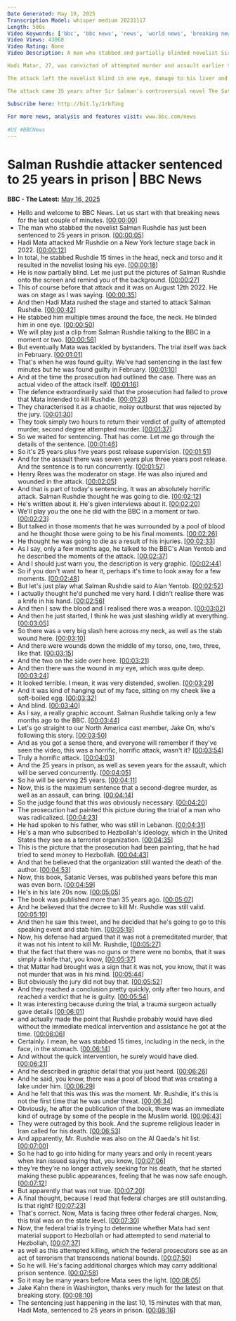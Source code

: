```yaml
---
Date Generated: May 19, 2025
Transcription Model: whisper medium 20231117
Length: 506s
Video Keywords: ['bbc', 'bbc news', 'news', 'world news', 'breaking news', 'us news', 'world', 'america', 'usa', 'usa news', 'india news', 'Salman Rushdie', 'Rushdie']
Video Views: 43068
Video Rating: None
Video Description: A man who stabbed and partially blinded novelist Sir Salman Rushdie on a New York lecture stage has been sentenced to 25 years in prison in the US.

Hadi Matar, 27, was convicted of attempted murder and assault earlier this year.

The attack left the novelist blind in one eye, damage to his liver and a paralysed hand caused by nerve damage to his arm.

The attack came 35 years after Sir Salman's controversial novel The Satanic Verses, which had long made him the target of death threats for its portrayal of the Prophet Muhammad.

Subscribe here: http://bit.ly/1rbfUog
 
For more news, analysis and features visit: www.bbc.com/news
 
#US #BBCNews
---
```


# Salman Rushdie attacker sentenced to 25 years in prison | BBC News
**BBC - The Latest:** [May 16, 2025](https://www.youtube.com/watch?v=x0A_UzvRjhk)
*  Hello and welcome to BBC News. Let us start with that breaking news for the last couple of minutes. [[00:00:00](https://www.youtube.com/watch?v=x0A_UzvRjhk&t=0.0s)]
*  The man who stabbed the novelist Salman Rushdie has just been sentenced to 25 years in prison. [[00:00:05](https://www.youtube.com/watch?v=x0A_UzvRjhk&t=5.0s)]
*  Hadi Mata attacked Mr Rushdie on a New York lecture stage back in 2022. [[00:00:12](https://www.youtube.com/watch?v=x0A_UzvRjhk&t=12.0s)]
*  In total, he stabbed Rushdie 15 times in the head, neck and torso and it resulted in the novelist losing his eye. [[00:00:18](https://www.youtube.com/watch?v=x0A_UzvRjhk&t=18.0s)]
*  He is now partially blind. Let me just put the pictures of Salman Rushdie onto the screen and remind you of the background. [[00:00:27](https://www.youtube.com/watch?v=x0A_UzvRjhk&t=27.0s)]
*  This of course before that attack and it was on August 12th 2022. He was on stage as I was saying. [[00:00:35](https://www.youtube.com/watch?v=x0A_UzvRjhk&t=35.0s)]
*  And then Hadi Mata rushed the stage and started to attack Salman Rushdie. [[00:00:42](https://www.youtube.com/watch?v=x0A_UzvRjhk&t=42.0s)]
*  He stabbed him multiple times around the face, the neck. He blinded him in one eye. [[00:00:50](https://www.youtube.com/watch?v=x0A_UzvRjhk&t=50.0s)]
*  We will play just a clip from Salman Rushdie talking to the BBC in a moment or two. [[00:00:56](https://www.youtube.com/watch?v=x0A_UzvRjhk&t=56.0s)]
*  But eventually Mata was tackled by bystanders. The trial itself was back in February. [[00:01:01](https://www.youtube.com/watch?v=x0A_UzvRjhk&t=61.0s)]
*  That's when he was found guilty. We've had sentencing in the last few minutes but he was found guilty in February. [[00:01:10](https://www.youtube.com/watch?v=x0A_UzvRjhk&t=70.0s)]
*  And at the time the prosecution had outlined the case. There was an actual video of the attack itself. [[00:01:16](https://www.youtube.com/watch?v=x0A_UzvRjhk&t=76.0s)]
*  The defence extraordinarily said that the prosecution had failed to prove that Mata intended to kill Rushdie. [[00:01:23](https://www.youtube.com/watch?v=x0A_UzvRjhk&t=83.0s)]
*  They characterised it as a chaotic, noisy outburst that was rejected by the jury. [[00:01:30](https://www.youtube.com/watch?v=x0A_UzvRjhk&t=90.0s)]
*  They took simply two hours to return their verdict of guilty of attempted murder, second degree attempted murder. [[00:01:37](https://www.youtube.com/watch?v=x0A_UzvRjhk&t=97.0s)]
*  So we waited for sentencing. That has come. Let me go through the details of the sentence. [[00:01:46](https://www.youtube.com/watch?v=x0A_UzvRjhk&t=106.0s)]
*  So it's 25 years plus five years post release supervision. [[00:01:51](https://www.youtube.com/watch?v=x0A_UzvRjhk&t=111.0s)]
*  And for the assault there was seven years plus three years post release. And the sentence is to run concurrently. [[00:01:57](https://www.youtube.com/watch?v=x0A_UzvRjhk&t=117.0s)]
*  Henry Rees was the moderator on stage. He was also injured and wounded in the attack. [[00:02:05](https://www.youtube.com/watch?v=x0A_UzvRjhk&t=125.0s)]
*  And that is part of today's sentencing. It was an absolutely horrific attack. Salman Rushdie thought he was going to die. [[00:02:12](https://www.youtube.com/watch?v=x0A_UzvRjhk&t=132.0s)]
*  He's written about it. He's given interviews about it. [[00:02:20](https://www.youtube.com/watch?v=x0A_UzvRjhk&t=140.0s)]
*  We'll play you the one he did with the BBC in a moment or two. [[00:02:23](https://www.youtube.com/watch?v=x0A_UzvRjhk&t=143.0s)]
*  But talked in those moments that he was surrounded by a pool of blood and he thought those were going to be his final moments. [[00:02:26](https://www.youtube.com/watch?v=x0A_UzvRjhk&t=146.0s)]
*  He thought he was going to die as a result of his injuries. [[00:02:33](https://www.youtube.com/watch?v=x0A_UzvRjhk&t=153.0s)]
*  As I say, only a few months ago, he talked to the BBC's Alan Yentob and he described the moments of the attack. [[00:02:37](https://www.youtube.com/watch?v=x0A_UzvRjhk&t=157.0s)]
*  And I should just warn you, the description is very graphic. [[00:02:44](https://www.youtube.com/watch?v=x0A_UzvRjhk&t=164.0s)]
*  So if you don't want to hear it, perhaps it's time to look away for a few moments. [[00:02:48](https://www.youtube.com/watch?v=x0A_UzvRjhk&t=168.0s)]
*  But let's just play what Salman Rushdie said to Alan Yentob. [[00:02:52](https://www.youtube.com/watch?v=x0A_UzvRjhk&t=172.0s)]
*  I actually thought he'd punched me very hard. I didn't realise there was a knife in his hand. [[00:02:56](https://www.youtube.com/watch?v=x0A_UzvRjhk&t=176.0s)]
*  And then I saw the blood and I realised there was a weapon. [[00:03:02](https://www.youtube.com/watch?v=x0A_UzvRjhk&t=182.0s)]
*  And then he just started, I think he was just slashing wildly at everything. [[00:03:05](https://www.youtube.com/watch?v=x0A_UzvRjhk&t=185.0s)]
*  So there was a very big slash here across my neck, as well as the stab wound here. [[00:03:10](https://www.youtube.com/watch?v=x0A_UzvRjhk&t=190.0s)]
*  And there were wounds down the middle of my torso, one, two, three, like that. [[00:03:15](https://www.youtube.com/watch?v=x0A_UzvRjhk&t=195.0s)]
*  And the two on the side over here. [[00:03:21](https://www.youtube.com/watch?v=x0A_UzvRjhk&t=201.0s)]
*  And then there was the wound in my eye, which was quite deep. [[00:03:24](https://www.youtube.com/watch?v=x0A_UzvRjhk&t=204.0s)]
*  It looked terrible. I mean, it was very distended, swollen. [[00:03:29](https://www.youtube.com/watch?v=x0A_UzvRjhk&t=209.0s)]
*  And it was kind of hanging out of my face, sitting on my cheek like a soft-boiled egg. [[00:03:32](https://www.youtube.com/watch?v=x0A_UzvRjhk&t=212.0s)]
*  And blind. [[00:03:40](https://www.youtube.com/watch?v=x0A_UzvRjhk&t=220.0s)]
*  As I say, a really graphic account. Salman Rushdie talking only a few months ago to the BBC. [[00:03:44](https://www.youtube.com/watch?v=x0A_UzvRjhk&t=224.0s)]
*  Let's go straight to our North America cast member, Jake On, who's following this story. [[00:03:50](https://www.youtube.com/watch?v=x0A_UzvRjhk&t=230.0s)]
*  And as you got a sense there, and everyone will remember if they've seen the video, this was a horrific, horrific attack, wasn't it? [[00:03:54](https://www.youtube.com/watch?v=x0A_UzvRjhk&t=234.0s)]
*  Truly a horrific attack. [[00:04:03](https://www.youtube.com/watch?v=x0A_UzvRjhk&t=243.0s)]
*  And the 25 years in prison, as well as seven years for the assault, which will be served concurrently. [[00:04:05](https://www.youtube.com/watch?v=x0A_UzvRjhk&t=245.0s)]
*  So he will be serving 25 years. [[00:04:11](https://www.youtube.com/watch?v=x0A_UzvRjhk&t=251.0s)]
*  Now, this is the maximum sentence that a second-degree murder, as well as an assault, can bring. [[00:04:14](https://www.youtube.com/watch?v=x0A_UzvRjhk&t=254.0s)]
*  So the judge found that this was obviously necessary. [[00:04:20](https://www.youtube.com/watch?v=x0A_UzvRjhk&t=260.0s)]
*  The prosecution had painted this picture during the trial of a man who was radicalized. [[00:04:23](https://www.youtube.com/watch?v=x0A_UzvRjhk&t=263.0s)]
*  He had spoken to his father, who was still in Lebanon. [[00:04:31](https://www.youtube.com/watch?v=x0A_UzvRjhk&t=271.0s)]
*  He's a man who subscribed to Hezbollah's ideology, which in the United States they see as a terrorist organization. [[00:04:35](https://www.youtube.com/watch?v=x0A_UzvRjhk&t=275.0s)]
*  This is the picture that the prosecution had been painting, that he had tried to send money to Hezbollah. [[00:04:43](https://www.youtube.com/watch?v=x0A_UzvRjhk&t=283.0s)]
*  And that he believed that the organization still wanted the death of the author. [[00:04:53](https://www.youtube.com/watch?v=x0A_UzvRjhk&t=293.0s)]
*  Now, this book, Satanic Verses, was published years before this man was even born. [[00:04:59](https://www.youtube.com/watch?v=x0A_UzvRjhk&t=299.0s)]
*  He's in his late 20s now. [[00:05:05](https://www.youtube.com/watch?v=x0A_UzvRjhk&t=305.0s)]
*  The book was published more than 35 years ago. [[00:05:07](https://www.youtube.com/watch?v=x0A_UzvRjhk&t=307.0s)]
*  And he believed that the decree to kill Mr. Rushdie was still valid. [[00:05:10](https://www.youtube.com/watch?v=x0A_UzvRjhk&t=310.0s)]
*  And then he saw this tweet, and he decided that he's going to go to this speaking event and stab him. [[00:05:19](https://www.youtube.com/watch?v=x0A_UzvRjhk&t=319.0s)]
*  Now, his defense had argued that it was not a premeditated murder, that it was not his intent to kill Mr. Rushdie, [[00:05:27](https://www.youtube.com/watch?v=x0A_UzvRjhk&t=327.0s)]
*  that the fact that there was no guns or there were no bombs, that it was simply a knife that, you know, [[00:05:37](https://www.youtube.com/watch?v=x0A_UzvRjhk&t=337.0s)]
*  that Mattar had brought was a sign that it was not, you know, that it was not murder that was in his mind. [[00:05:44](https://www.youtube.com/watch?v=x0A_UzvRjhk&t=344.0s)]
*  But obviously the jury did not buy that. [[00:05:52](https://www.youtube.com/watch?v=x0A_UzvRjhk&t=352.0s)]
*  And they reached a conclusion pretty quickly, only after two hours, and reached a verdict that he is guilty. [[00:05:54](https://www.youtube.com/watch?v=x0A_UzvRjhk&t=354.0s)]
*  It was interesting because during the trial, a trauma surgeon actually gave details [[00:06:01](https://www.youtube.com/watch?v=x0A_UzvRjhk&t=361.0s)]
*  and actually made the point that Rushdie probably would have died without the immediate medical intervention and assistance he got at the time. [[00:06:06](https://www.youtube.com/watch?v=x0A_UzvRjhk&t=366.0s)]
*  Certainly. I mean, he was stabbed 15 times, including in the neck, in the face, in the stomach. [[00:06:14](https://www.youtube.com/watch?v=x0A_UzvRjhk&t=374.0s)]
*  And without the quick intervention, he surely would have died. [[00:06:21](https://www.youtube.com/watch?v=x0A_UzvRjhk&t=381.0s)]
*  And he described in graphic detail that you just heard. [[00:06:26](https://www.youtube.com/watch?v=x0A_UzvRjhk&t=386.0s)]
*  And he said, you know, there was a pool of blood that was creating a lake under him. [[00:06:29](https://www.youtube.com/watch?v=x0A_UzvRjhk&t=389.0s)]
*  And he felt that this was this was the moment. Mr. Rushdie, it's this is not the first time that he was under threat. [[00:06:34](https://www.youtube.com/watch?v=x0A_UzvRjhk&t=394.0s)]
*  Obviously, he after the publication of the book, there was an immediate kind of outrage by some of the people in the Muslim world. [[00:06:43](https://www.youtube.com/watch?v=x0A_UzvRjhk&t=403.0s)]
*  They were outraged by this book. And the supreme religious leader in Iran called for his death. [[00:06:53](https://www.youtube.com/watch?v=x0A_UzvRjhk&t=413.0s)]
*  And apparently, Mr. Rushdie was also on the Al Qaeda's hit list. [[00:07:00](https://www.youtube.com/watch?v=x0A_UzvRjhk&t=420.0s)]
*  So he had to go into hiding for many years and only in recent years when Iran issued saying that, you know, [[00:07:06](https://www.youtube.com/watch?v=x0A_UzvRjhk&t=426.0s)]
*  they're they're no longer actively seeking for his death, that he started making these public appearances, feeling that he was now safe enough. [[00:07:12](https://www.youtube.com/watch?v=x0A_UzvRjhk&t=432.0s)]
*  But apparently that was not true. [[00:07:20](https://www.youtube.com/watch?v=x0A_UzvRjhk&t=440.0s)]
*  A final thought, because I read that federal charges are still outstanding. Is that right? [[00:07:23](https://www.youtube.com/watch?v=x0A_UzvRjhk&t=443.0s)]
*  That's correct. Now, Mata is facing three other federal charges. Now, this trial was on the state level. [[00:07:30](https://www.youtube.com/watch?v=x0A_UzvRjhk&t=450.0s)]
*  Now, the federal trial is trying to determine whether Mata had sent material support to Hezbollah or had attempted to send material to Hezbollah, [[00:07:37](https://www.youtube.com/watch?v=x0A_UzvRjhk&t=457.0s)]
*  as well as this attempted killing, which the federal prosecutors see as an act of terrorism that transcends national bounds. [[00:07:50](https://www.youtube.com/watch?v=x0A_UzvRjhk&t=470.0s)]
*  So he will. He's facing additional charges which may carry additional prison sentence. [[00:07:58](https://www.youtube.com/watch?v=x0A_UzvRjhk&t=478.0s)]
*  So it may be many years before Mata sees the light. [[00:08:05](https://www.youtube.com/watch?v=x0A_UzvRjhk&t=485.0s)]
*  Jake Kahn there in Washington, thanks very much for the latest on that breaking story. [[00:08:10](https://www.youtube.com/watch?v=x0A_UzvRjhk&t=490.0s)]
*  The sentencing just happening in the last 10, 15 minutes with that man, Hadi Mata, sentenced to 25 years in prison. [[00:08:16](https://www.youtube.com/watch?v=x0A_UzvRjhk&t=496.0s)]
